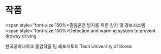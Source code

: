 # 작품


<span style="font-size:150%>졸음운전 방지를 위한 감지 및 경보시스템</span><br/>
<span style="font-size:150%>Detection and warning system to prevent drowsy driving</span><br/>

한국공학대학교 졸업작품 팀 레포지토리 Tech University of Korea
